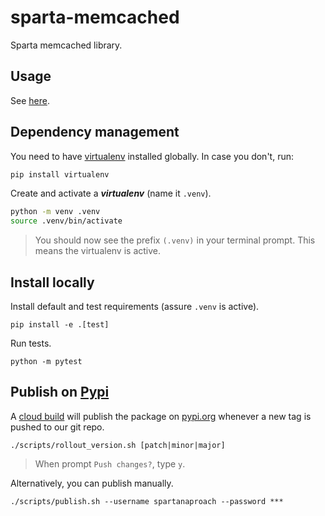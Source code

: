# sparta-memcached

Sparta memcached library.

## Usage

See [here](/USAGE.md).

## Dependency management

You need to have [virtualenv](https://docs.python.org/3/tutorial/venv.html) installed globally. In case you don't, run:

```bash
pip install virtualenv
```

Create and activate a **_virtualenv_** (name it `.venv`).

```bash
python -m venv .venv
source .venv/bin/activate
```

> You should now see the prefix `(.venv)` in your terminal prompt. This means the virtualenv is active.

## Install locally

Install default and test requirements (assure `.venv` is active).

```shell
pip install -e .[test]
```

Run tests.

```shell
python -m pytest
```

## Publish on [Pypi](https://pypi.org/project/sparta-memcached/)

A [cloud build](https://console.cloud.google.com/cloud-build/triggers?project=spartaproduct&pageState=(%22triggers%22:(%22f%22:%22%255B%257B_22k_22_3A_22Repository_22_2C_22t_22_3A10_2C_22v_22_3A_22_5C_22Spartan-Approach%252Fsparta-memcached_5C_22_22_2C_22s_22_3Atrue_2C_22i_22_3A_22repository_22%257D%255D%22)))
will publish the package on [pypi.org](https://pypi.org/project/sparta-memcached/) whenever a new tag is pushed to our
git repo.

```shell
./scripts/rollout_version.sh [patch|minor|major]
```

> When prompt `Push changes?`, type `y`.

Alternatively, you can publish manually.

```shell
./scripts/publish.sh --username spartanaproach --password ***
```
